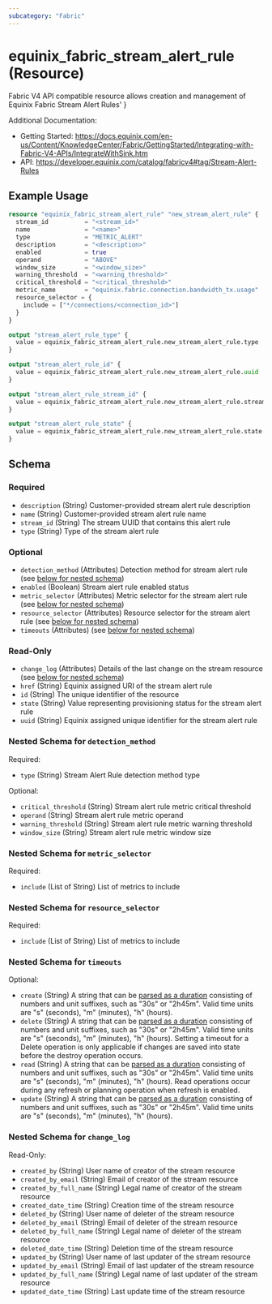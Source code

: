 ```yaml
---
subcategory: "Fabric"
---
```


# equinix_fabric_stream_alert_rule (Resource)

Fabric V4 API compatible resource allows creation and management of Equinix Fabric Stream Alert Rules'
}


Additional Documentation:
* Getting Started: https://docs.equinix.com/en-us/Content/KnowledgeCenter/Fabric/GettingStarted/Integrating-with-Fabric-V4-APIs/IntegrateWithSink.htm
* API: https://developer.equinix.com/catalog/fabricv4#tag/Stream-Alert-Rules

## Example Usage

```terraform
resource "equinix_fabric_stream_alert_rule" "new_stream_alert_rule" {
  stream_id          = "<stream_id>"
  name               = "<name>"
  type               = "METRIC_ALERT"
  description        = "<description>"
  enabled            = true
  operand            = "ABOVE"
  window_size        = "<window_size>"
  warning_threshold  = "<warning_threshold>"
  critical_threshold = "<critical_threshold>"
  metric_name        = "equinix.fabric.connection.bandwidth_tx.usage"
  resource_selector = {
    include = ["*/connections/<connection_id>"]
  }
}

output "stream_alert_rule_type" {
  value = equinix_fabric_stream_alert_rule.new_stream_alert_rule.type
}

output "stream_alert_rule_id" {
  value = equinix_fabric_stream_alert_rule.new_stream_alert_rule.uuid
}

output "stream_alert_rule_stream_id" {
  value = equinix_fabric_stream_alert_rule.new_stream_alert_rule.stream_id
}

output "stream_alert_rule_state" {
  value = equinix_fabric_stream_alert_rule.new_stream_alert_rule.state
}
```

<!-- schema generated by tfplugindocs -->
## Schema

### Required

- `description` (String) Customer-provided stream alert rule description
- `name` (String) Customer-provided stream alert rule name
- `stream_id` (String) The stream UUID that contains this alert rule
- `type` (String) Type of the stream alert rule

### Optional

- `detection_method` (Attributes) Detection method for stream alert rule (see [below for nested schema](#nestedatt--detection_method))
- `enabled` (Boolean) Stream alert rule enabled status
- `metric_selector` (Attributes) Metric selector for the stream alert rule (see [below for nested schema](#nestedatt--metric_selector))
- `resource_selector` (Attributes) Resource selector for the stream alert rule (see [below for nested schema](#nestedatt--resource_selector))
- `timeouts` (Attributes) (see [below for nested schema](#nestedatt--timeouts))

### Read-Only

- `change_log` (Attributes) Details of the last change on the stream resource (see [below for nested schema](#nestedatt--change_log))
- `href` (String) Equinix assigned URI of the stream alert rule
- `id` (String) The unique identifier of the resource
- `state` (String) Value representing provisioning status for the stream alert rule
- `uuid` (String) Equinix assigned unique identifier for the stream alert rule

<a id="nestedatt--detection_method"></a>
### Nested Schema for `detection_method`

Required:

- `type` (String) Stream Alert Rule detection method type

Optional:

- `critical_threshold` (String) Stream alert rule metric critical threshold
- `operand` (String) Stream alert rule metric operand
- `warning_threshold` (String) Stream alert rule metric warning threshold
- `window_size` (String) Stream alert rule metric window size


<a id="nestedatt--metric_selector"></a>
### Nested Schema for `metric_selector`

Required:

- `include` (List of String) List of metrics to include


<a id="nestedatt--resource_selector"></a>
### Nested Schema for `resource_selector`

Required:

- `include` (List of String) List of metrics to include


<a id="nestedatt--timeouts"></a>
### Nested Schema for `timeouts`

Optional:

- `create` (String) A string that can be [parsed as a duration](https://pkg.go.dev/time#ParseDuration) consisting of numbers and unit suffixes, such as "30s" or "2h45m". Valid time units are "s" (seconds), "m" (minutes), "h" (hours).
- `delete` (String) A string that can be [parsed as a duration](https://pkg.go.dev/time#ParseDuration) consisting of numbers and unit suffixes, such as "30s" or "2h45m". Valid time units are "s" (seconds), "m" (minutes), "h" (hours). Setting a timeout for a Delete operation is only applicable if changes are saved into state before the destroy operation occurs.
- `read` (String) A string that can be [parsed as a duration](https://pkg.go.dev/time#ParseDuration) consisting of numbers and unit suffixes, such as "30s" or "2h45m". Valid time units are "s" (seconds), "m" (minutes), "h" (hours). Read operations occur during any refresh or planning operation when refresh is enabled.
- `update` (String) A string that can be [parsed as a duration](https://pkg.go.dev/time#ParseDuration) consisting of numbers and unit suffixes, such as "30s" or "2h45m". Valid time units are "s" (seconds), "m" (minutes), "h" (hours).


<a id="nestedatt--change_log"></a>
### Nested Schema for `change_log`

Read-Only:

- `created_by` (String) User name of creator of the stream resource
- `created_by_email` (String) Email of creator of the stream resource
- `created_by_full_name` (String) Legal name of creator of the stream resource
- `created_date_time` (String) Creation time of the stream resource
- `deleted_by` (String) User name of deleter of the stream resource
- `deleted_by_email` (String) Email of deleter of the stream resource
- `deleted_by_full_name` (String) Legal name of deleter of the stream resource
- `deleted_date_time` (String) Deletion time of the stream resource
- `updated_by` (String) User name of last updater of the stream resource
- `updated_by_email` (String) Email of last updater of the stream resource
- `updated_by_full_name` (String) Legal name of last updater of the stream resource
- `updated_date_time` (String) Last update time of the stream resource
